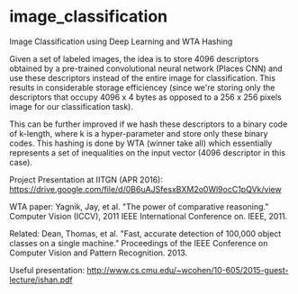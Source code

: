 # image_classification
Image Classification using Deep Learning and WTA Hashing


Given a set of labeled images, the idea is to store 4096 descriptors obtained by a pre-trained convolutional neural network (Places CNN) and use these descriptors instead of the entire image for classification. This results in considerable storage efficiencey (since we're storing only the descriptors that occupy 4096 x 4 bytes as opposed to a 256 x 256 pixels image for our classification task). 

This can be further improved if we hash these descriptors to a binary code of k-length, where k is a hyper-parameter and store only these binary codes. This hashing is done by WTA (winner take all) which essentially represents a set of inequalities on the input vector (4096 descriptor in this case). 

Project Presentation at IITGN (APR 2016):
https://drive.google.com/file/d/0B6uAJSfesxBXM2o0Wl9ocC1pQVk/view

WTA paper:
Yagnik, Jay, et al. "The power of comparative reasoning." Computer Vision (ICCV), 2011 IEEE International Conference on. IEEE, 2011.

Related:
Dean, Thomas, et al. "Fast, accurate detection of 100,000 object classes on a single machine." Proceedings of the IEEE Conference on Computer Vision and Pattern Recognition. 2013.

Useful presentation:
http://www.cs.cmu.edu/~wcohen/10-605/2015-guest-lecture/ishan.pdf
